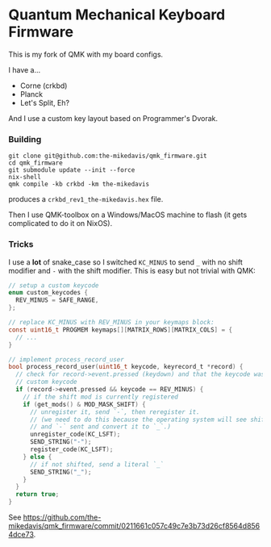 # Quantum Mechanical Keyboard Firmware

This is my fork of QMK with my board configs.

I have a...

* Corne (crkbd)
* Planck
* Let's Split, Eh?

And I use a custom key layout based on Programmer's Dvorak.

### Building

```
git clone git@github.com:the-mikedavis/qmk_firmware.git
cd qmk_firmware
git submodule update --init --force
nix-shell
qmk compile -kb crkbd -km the-mikedavis
```

produces a `crkbd_rev1_the-mikedavis.hex` file.

Then I use QMK-toolbox on a Windows/MacOS machine to flash (it gets complicated
to do it on NixOS).

### Tricks

I use a **lot** of snake_case so I switched `KC_MINUS` to send `_` with
no shift modifier and `-` with the shift modifier. This is easy but not
trivial with QMK:

```c
// setup a custom keycode
enum custom_keycodes {
  REV_MINUS = SAFE_RANGE,
};

// replace KC_MINUS with REV_MINUS in your keymaps block:
const uint16_t PROGMEM keymaps[][MATRIX_ROWS][MATRIX_COLS] = {
  // ...
}

// implement process_record_user
bool process_record_user(uint16_t keycode, keyrecord_t *record) {
  // check for record->event.pressed (keydown) and that the keycode was our
  // custom keycode
  if (record->event.pressed && keycode == REV_MINUS) {
    // if the shift mod is currently registered
    if (get_mods() & MOD_MASK_SHIFT) {
      // unregister it, send `-`, then reregister it.
      // (we need to do this because the operating system will see shift held
      // and `-` sent and convert it to `_`.)
      unregister_code(KC_LSFT);
      SEND_STRING("-");
      register_code(KC_LSFT);
    } else {
      // if not shifted, send a literal `_`
      SEND_STRING("_");
    }
  }
  return true;
}
```

See https://github.com/the-mikedavis/qmk_firmware/commit/0211661c057c49c7e3b73d26cf8564d8564dce73.
